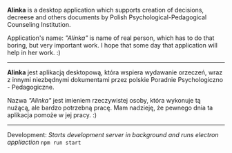 **Alinka** is a desktop application which supports creation of decisions, decreese and others documents by Polish Psychological-Pedagogical Counseling Institution.

Application's name: *"Alinka"* is name of real person, which has to do that boring, but very important work. I hope that some day that application will help in her work. :)

---

**Alinka** jest aplikacją desktopową, która wspiera wydawanie orzeczeń, wraz z innymi niezbędnymi dokumentami przez polskie Poradnie Psychologiczno - Pedagogiczne.

Nazwa *"Alinka"* jest imieniem rzeczywistej osoby, która wykonuje tą nużącą, ale bardzo potrzebną pracę. Mam nadzieję, że pewnego dnia ta aplikacja pomoże w jej pracy. :)

---


Development:
*Starts development server in background and runs electron appliaction*
`npm run start`


